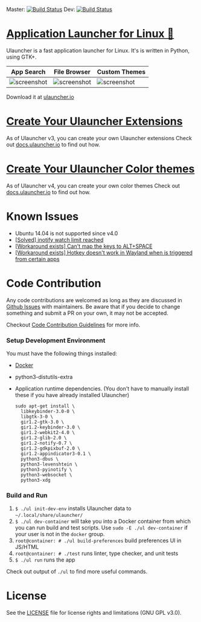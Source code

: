 Master: [![Build Status](https://travis-ci.org/Ulauncher/Ulauncher.svg?branch=master)](https://travis-ci.org/Ulauncher/Ulauncher)
Dev: [![Build Status](https://travis-ci.org/Ulauncher/Ulauncher.svg?branch=dev)](https://travis-ci.org/Ulauncher/Ulauncher)


[Application Launcher for Linux 🐧](https://ulauncher.io)
================================

Ulauncher is a fast application launcher for Linux. It's is written in Python, using GTK+.

| App Search | File Browser | Custom Themes |
---|---|---
|![screenshot](http://i.imgur.com/8FpJLGG.png?1)|![screenshot](http://i.imgur.com/wJvXSmP.png?1)|![screenshot](http://i.imgur.com/2a4GCW7.png?1)|

Download it at [ulauncher.io](http://ulauncher.io)


[Create Your Ulauncher Extensions](http://docs.ulauncher.io/)
==============================================================

As of Ulauncher v3, you can create your own Ulauncher extensions
Check out [docs.ulauncher.io](http://docs.ulauncher.io/) to find out how.


[Create Your Ulauncher Color themes](http://docs.ulauncher.io/en/latest/themes/themes.html)
==============================================================

As of Ulauncher v4, you can create your own color themes
Check out [docs.ulauncher.io](http://docs.ulauncher.io/en/latest/themes/themes.html) to find out how.


Known Issues
============

* Ubuntu 14.04 is not supported since v4.0
* [[Solved] inotify watch limit reached](https://github.com/Ulauncher/Ulauncher/issues/51)
* [[Workaround exists] Can't map the keys to ALT+SPACE](https://github.com/Ulauncher/Ulauncher/issues/100)
* [[Workaround exists] Hotkey doesn't work in Wayland when is triggered from certain apps](https://github.com/Ulauncher/Ulauncher/issues/183)


Code Contribution
=================

Any code contributions are welcomed as long as they are discussed in [Github Issues](https://github.com/Ulauncher/ext.ulauncher.io/issues) with maintainers.
Be aware that if you decide to change something and submit a PR on your own, it may not be accepted.

Checkout [Code Contribution Guidelines](https://github.com/Ulauncher/Ulauncher/wiki/Code-Contribution) for more info.

### Setup Development Environment

You must have the following things installed:

* [Docker](https://docs.docker.com/engine/installation/)
* python3-distutils-extra
* Application runtime dependencies.
  (You don't have to manually install these if you have already installed Ulauncher)

  ```
  sudo apt-get install \
    libkeybinder-3.0-0 \
    libgtk-3-0 \
    gir1.2-gtk-3.0 \
    gir1.2-keybinder-3.0 \
    gir1.2-webkit2-4.0 \
    gir1.2-glib-2.0 \
    gir1.2-notify-0.7 \
    gir1.2-gdkpixbuf-2.0 \
    gir1.2-appindicator3-0.1 \
    python3-dbus \
    python3-levenshtein \
    python3-pyinotify \
    python3-websocket \
    python3-xdg
  ```

### Build and Run
1. `$ ./ul init-dev-env` installs Ulauncher data to `~/.local/share/ulauncher/`
1. `$ ./ul dev-container` will take you into a Docker container from which you can run build and test scripts. Use `sudo -E ./ul dev-container` if your user is not in the `docker` group.
1. `root@container: # ./ul build-preferences` build preferences UI in JS/HTML
1. `root@container: # ./test` runs linter, type checker, and unit tests
1. `$ ./ul run` runs the app

Check out output of `./ul` to find more useful commands.


License
=======

See the [LICENSE](LICENSE) file for license rights and limitations (GNU GPL v3.0).
